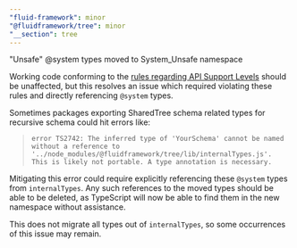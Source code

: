 ```yaml
---
"fluid-framework": minor
"@fluidframework/tree": minor
"__section": tree
---
```

"Unsafe" @system types moved to System_Unsafe namespace

Working code conforming to the [rules regarding API Support Levels](https://fluidframework.com/docs/build/releases-and-apitags#api-support-levels) should be unaffected, but this resolves an issue which required violating these rules and directly referencing `@system` types.

Sometimes packages exporting SharedTree schema related types for recursive schema could hit errors like:

> `error TS2742: The inferred type of 'YourSchema' cannot be named without a reference to '../node_modules/@fluidframework/tree/lib/internalTypes.js'. This is likely not portable. A type annotation is necessary.`

Mitigating this error could require explicitly referencing these `@system` types from `internalTypes`.
Any such references to the moved types should be able to be deleted, as TypeScript will now be able to find them in the new namespace without assistance.

This does not migrate all types out of `internalTypes`, so some occurrences of this issue may remain.
